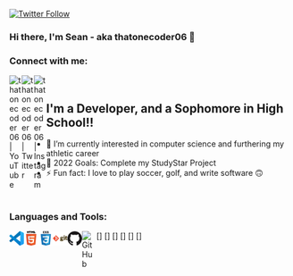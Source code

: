 [![Twitter Follow](https://img.shields.io/twitter/follow/thatonecoder06?color=1DA1F2&logo=twitter&style=for-the-badge)](https://twitter.com/intent/follow?original_referer=https%3A%2F%2Fgithub.com%2Fcthatonecoder06&screen_name=thatonecoder06)

### Hi there, I'm Sean - aka thatonecoder06 👋 


### Connect with me:

[<img align="left" alt="thatonecoder06 | YouTube" width="22px" src="https://cdn.jsdelivr.net/npm/simple-icons@v3/icons/youtube.svg" />][youtube]
[<img align="left" alt="thatonecoder06 | Twitter" width="22px" src="https://cdn.jsdelivr.net/npm/simple-icons@v3/icons/twitter.svg" />][twitter]
[<img align="left" alt="thatonecoder06 | Instagram" width="22px" src="https://cdn.jsdelivr.net/npm/simple-icons@v3/icons/instagram.svg" />][instagram]
<br />
## I'm a Developer, and a Sophomore in High School!!

- 🌱 I’m currently interested in computer science and furthering my athletic career
- 🥅 2022 Goals: Complete my StudyStar Project
- ⚡ Fun fact: I love to play soccer, golf, and write software 🙃

<br />


### Languages and Tools:

[<img align="left" alt="Visual Studio Code" width="26px" src="https://raw.githubusercontent.com/github/explore/80688e429a7d4ef2fca1e82350fe8e3517d3494d/topics/visual-studio-code/visual-studio-code.png" />]
[<img align="left" alt="HTML5" width="26px" src="https://raw.githubusercontent.com/github/explore/80688e429a7d4ef2fca1e82350fe8e3517d3494d/topics/html/html.png" />]
[<img align="left" alt="CSS3" width="26px" src="https://raw.githubusercontent.com/github/explore/80688e429a7d4ef2fca1e82350fe8e3517d3494d/topics/css/css.png" />]
[<img align="left" alt="Git" width="26px" src="https://raw.githubusercontent.com/github/explore/80688e429a7d4ef2fca1e82350fe8e3517d3494d/topics/git/git.png" />]
[<img align="left" alt="GitHub" width="26px" src="https://raw.githubusercontent.com/github/explore/78df643247d429f6cc873026c0622819ad797942/topics/github/github.png" />]
[<img align="left" alt="GitHub" width="26px" src="https://www.python.org/static/favicon.ico" />]


<br />
<br />

[twitter]: https://twitter.com/thatonecoder06
[youtube]: https://www.youtube.com/channel/UCvkvNj8EVglnj_fh691qYOQ/featured
[instagram]: https://instagram.com/seanpauly06
